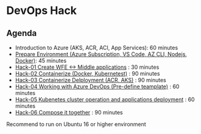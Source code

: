 # DevOps Hack

## Agenda

- Introduction to Azure (AKS, ACR, ACI, App Services): 60 minutes
- [Prepare Environment (Azure Subscription, VS Code, AZ CLI, Nodejs, Docker)](/PrepareEnvironment.md): 45 minutes
- [Hack-01 Create WFE <-> Middle applications](/Hack-01.md) : 30 minutes
- [Hack-02 Containerize (Docker, Kubernetest)](/Hack-02.md) : 90 minutes
- [Hack-03 Containerize Delployment (ACR, AKS)](/Hack-03.md) : 90 minutes
- [Hack-04 Working with Azure DevOps (Pre-define teamplate)](/Hack-04.md) : 60 minutes
- [Hack-05 Kubenetes cluster operation and applications deployment](/Hack-05.md) : 60 minutes
- [Hack-06 Compose it together](/Hack-06.md) : 90 minutes

Recommend to run on Ubuntu 16 or higher environment
